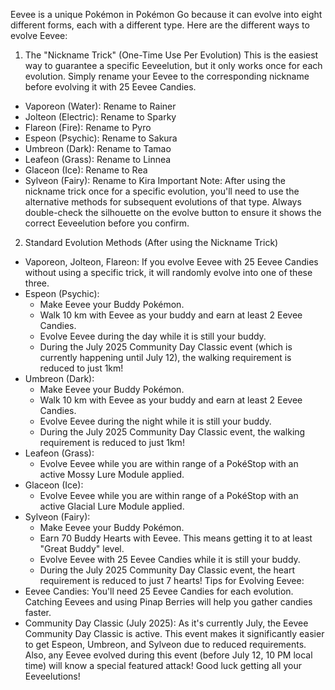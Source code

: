 Eevee is a unique Pokémon in Pokémon Go because it can evolve into eight different forms, each with a different type. Here are the different ways to evolve Eevee:
1. The "Nickname Trick" (One-Time Use Per Evolution)
This is the easiest way to guarantee a specific Eeveelution, but it only works once for each evolution. Simply rename your Eevee to the corresponding nickname before evolving it with 25 Eevee Candies.
 * Vaporeon (Water): Rename to Rainer
 * Jolteon (Electric): Rename to Sparky
 * Flareon (Fire): Rename to Pyro
 * Espeon (Psychic): Rename to Sakura
 * Umbreon (Dark): Rename to Tamao
 * Leafeon (Grass): Rename to Linnea
 * Glaceon (Ice): Rename to Rea
 * Sylveon (Fairy): Rename to Kira
Important Note: After using the nickname trick once for a specific evolution, you'll need to use the alternative methods for subsequent evolutions of that type. Always double-check the silhouette on the evolve button to ensure it shows the correct Eeveelution before you confirm.
2. Standard Evolution Methods (After using the Nickname Trick)
 * Vaporeon, Jolteon, Flareon: If you evolve Eevee with 25 Eevee Candies without using a specific trick, it will randomly evolve into one of these three.
 * Espeon (Psychic):
   * Make Eevee your Buddy Pokémon.
   * Walk 10 km with Eevee as your buddy and earn at least 2 Eevee Candies.
   * Evolve Eevee during the day while it is still your buddy.
   * During the July 2025 Community Day Classic event (which is currently happening until July 12), the walking requirement is reduced to just 1km!
 * Umbreon (Dark):
   * Make Eevee your Buddy Pokémon.
   * Walk 10 km with Eevee as your buddy and earn at least 2 Eevee Candies.
   * Evolve Eevee during the night while it is still your buddy.
   * During the July 2025 Community Day Classic event, the walking requirement is reduced to just 1km!
 * Leafeon (Grass):
   * Evolve Eevee while you are within range of a PokéStop with an active Mossy Lure Module applied.
 * Glaceon (Ice):
   * Evolve Eevee while you are within range of a PokéStop with an active Glacial Lure Module applied.
 * Sylveon (Fairy):
   * Make Eevee your Buddy Pokémon.
   * Earn 70 Buddy Hearts with Eevee. This means getting it to at least "Great Buddy" level.
   * Evolve Eevee with 25 Eevee Candies while it is still your buddy.
   * During the July 2025 Community Day Classic event, the heart requirement is reduced to just 7 hearts!
Tips for Evolving Eevee:
 * Eevee Candies: You'll need 25 Eevee Candies for each evolution. Catching Eevees and using Pinap Berries will help you gather candies faster.
 * Community Day Classic (July 2025): As it's currently July, the Eevee Community Day Classic is active. This event makes it significantly easier to get Espeon, Umbreon, and Sylveon due to reduced requirements. Also, any Eevee evolved during this event (before July 12, 10 PM local time) will know a special featured attack!
Good luck getting all your Eeveelutions!
